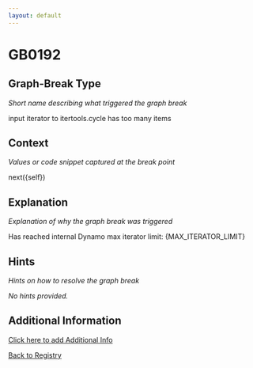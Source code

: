 ```yaml
---
layout: default
---
```

# GB0192

## Graph-Break Type
*Short name describing what triggered the graph break*

input iterator to itertools.cycle has too many items

## Context
*Values or code snippet captured at the break point*

next({self})

## Explanation
*Explanation of why the graph break was triggered*

Has reached internal Dynamo max iterator limit: {MAX_ITERATOR_LIMIT}

## Hints
*Hints on how to resolve the graph break*

*No hints provided.*


## Additional Information

<!-- ADDITIONAL INFORMATION START - Add custom information below this line -->

<!-- ADDITIONAL INFORMATION END -->


[Click here to add Additional Info](https://github.com/pytorch-labs/compile-graph-break-site/edit/main/docs/gb/gb0192.md)

[Back to Registry](../index.html)
